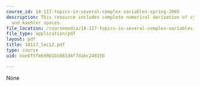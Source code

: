 ```yaml
---
course_id: 18-117-topics-in-several-complex-variables-spring-2005
description: This resource includes complete numerical derivation of symplectic geometry,
  and kaehler spaces.
file_location: /coursemedia/18-117-topics-in-several-complex-variables-spring-2005/eae8f5fe690b1bc661d4f7dabc24815b_18117_lec12.pdf
file_type: application/pdf
layout: pdf
title: 18117_lec12.pdf
type: course
uid: eae8f5fe690b1bc661d4f7dabc24815b

---
```

None